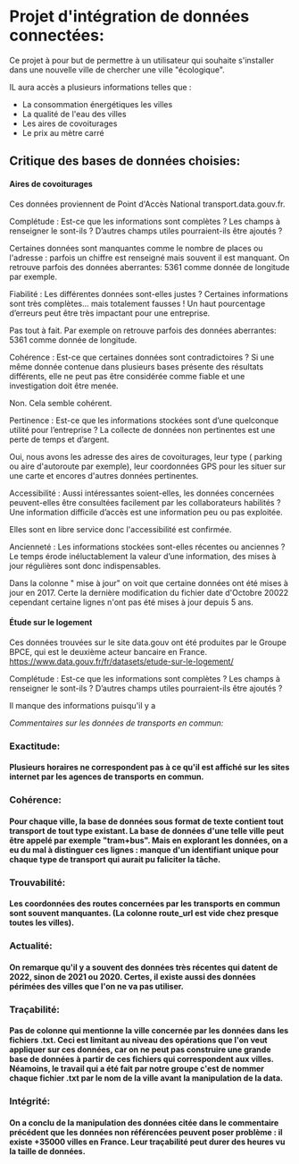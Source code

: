 # Projet d'intégration de données connectées:

Ce projet à pour but de permettre à un utilisateur qui souhaite s'installer dans une nouvelle ville de chercher une ville "écologique".

IL aura accès a plusieurs informations telles que : 

- La consommation énergétiques les villes
- La qualité de l'eau des villes 
- Les aires de covoiturages 
- Le prix au mètre carré 


## Critique des bases de données choisies:


#### Aires de covoiturages 

Ces données proviennent de Point d'Accès National transport.data.gouv.fr. 

Complétude : Est-ce que les informations sont complètes ? Les champs à renseigner le sont-ils ? D’autres champs utiles pourraient-ils être ajoutés ?

Certaines données sont manquantes comme le nombre de places ou l'adresse : parfois un chiffre est renseigné mais souvent il est manquant. 
On retrouve parfois des données aberrantes: 5361 comme donnée de longitude par exemple.

Fiabilité :	Les différentes données sont-elles justes ? Certaines informations sont très complètes… mais totalement fausses ! Un haut pourcentage d’erreurs peut être très impactant pour une entreprise.

Pas tout à fait. Par exemple on retrouve parfois des données aberrantes: 5361 comme donnée de longitude.


Cohérence :	Est-ce que certaines données sont contradictoires ? Si une même donnée contenue dans plusieurs bases présente des résultats différents, elle ne peut pas être considérée comme fiable et une investigation doit être menée.

Non. Cela semble cohérent. 

Pertinence : Est-ce que les informations stockées sont d’une quelconque utilité pour l’entreprise ? La collecte de données non pertinentes est une perte de temps et d’argent.

Oui, nous avons les adresse des aires de covoiturages, leur type ( parking ou aire d'autoroute par exemple), leur coordonnées GPS pour les situer sur une carte et encores d'autres données pertinentes. 

Accessibilité :	Aussi intéressantes soient-elles, les données concernées peuvent-elles être consultées facilement par les collaborateurs habilités ? Une information difficile d’accès est une information peu ou pas exploitée.

Elles sont en libre service donc l'accessibilité est confirmée. 

Ancienneté : Les informations stockées sont-elles récentes ou anciennes ? Le temps érode inéluctablement la valeur d’une information, des mises à jour régulières sont donc indispensables.

Dans la colonne " mise à jour" on voit que certaine données ont été mises à jour en 2017. Certe la dernière modification du fichier date d'Octobre 20022 cependant certaine lignes n'ont pas été mises à jour depuis 5 ans.

#### Étude sur le logement

Ces données trouvées sur le site data.gouv ont été produites par le Groupe BPCE, qui est le deuxième acteur bancaire en France. 
https://www.data.gouv.fr/fr/datasets/etude-sur-le-logement/

Complétude : Est-ce que les informations sont complètes ? Les champs à renseigner le sont-ils ? D’autres champs utiles pourraient-ils être ajoutés ?

Il manque des informations puisqu'il y a 


_Commentaires sur les données de transports en commun:_

### Exactitude: 

#### Plusieurs horaires ne correspondent pas à ce qu'il est affiché sur les sites internet par les agences de transports en commun.

### Cohérence:

#### Pour chaque ville, la base de données sous format de texte contient tout transport de tout type existant. La base de données d'une telle ville peut être appelé par exemple "tram+bus". Mais en explorant les données, on a eu du mal à distinguer ces lignes : manque d'un identifiant unique pour chaque type de transport qui aurait pu faliciter la tâche.

### Trouvabilité:

#### Les coordonnées des routes concernées par les transports en commun sont souvent manquantes. (La colonne route_url est vide chez presque toutes les villes).

### Actualité:

#### On remarque qu'il y a souvent des données très récentes qui datent de 2022, sinon de 2021 ou 2020. Certes, il existe aussi des données périmées des villes que l'on ne va pas utiliser. 

### Traçabilité:

#### Pas de colonne qui mentionne la ville concernée par les données dans les fichiers .txt. Ceci est limitant au niveau des opérations que l'on veut appliquer sur ces données, car on ne peut pas construire une grande base de données à partir de ces fichiers qui correspondent aux villes. Néamoins, le travail qui a été fait par notre groupe c'est de nommer chaque fichier .txt par le nom de la ville avant la manipulation de la data. 

### Intégrité: 

#### On a conclu de la manipulation des données citée dans le commentaire précédent que les données non référencées peuvent poser problème : il existe +35000 villes en France. Leur traçabilité peut durer des heures vu la taille de données.
